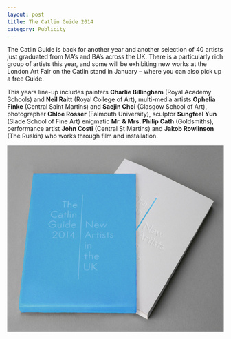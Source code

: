 ```yaml
---
layout: post
title: The Catlin Guide 2014
category: Publicity
---
```


The Catlin Guide is back for another year and another selection of 40 artists just graduated from MA’s and BA’s across the UK. There is a particularly rich group of artists this year, and some will be exhibiting new works at the London Art Fair on the Catlin stand in January – where you can also pick up a free Guide.

This years  line-up includes painters __Charlie Billingham__ (Royal Academy Schools) and __Neil Raitt__ (Royal College of Art), multi-media artists __Ophelia Finke__ (Central Saint Martins) and __Saejin Choi__ (Glasgow School of Art), photographer __Chloe Rosser__ (Falmouth University), sculptor __Sungfeel Yun__ (Slade School of Fine Art) enigmatic __Mr. & Mrs. Philip Cath__ (Goldsmiths), performance artist __John Costi__ (Central St Martins) and __Jakob Rowlinson__  (The Ruskin) who works through film and installation.

![12-02-13](/assets/img/12-02-13.jpg)
